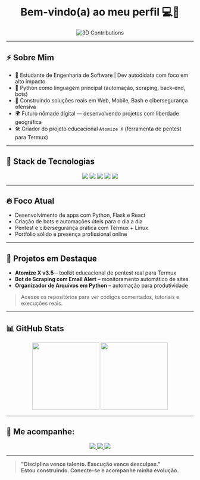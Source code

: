 <!-- README.md -->

<h1 align="center">Bem-vindo(a) ao meu perfil 💻🐍</h1>

<p align="center">
  <img src="https://raw.githubusercontent.com/wolfdnb/wolfdnb/main/profile-3d-contrib/profile-night-rainbow.svg" alt="3D Contributions" />
</p>

---

## ⚡ Sobre Mim

- 🧠 Estudante de Engenharia de Software | Dev autodidata com foco em alto impacto  
- 🐍 Python como linguagem principal (automação, scraping, back-end, bots)  
- 📱 Construindo soluções reais em Web, Mobile, Bash e cibersegurança ofensiva  
- 🌍 Futuro nômade digital — desenvolvendo projetos com liberdade geográfica  
- 🛠 Criador do projeto educacional `Atomize X` (ferramenta de pentest para Termux)

---

## 🧪 Stack de Tecnologias

<p align="center">
  <img src="https://img.shields.io/badge/Python-3.11+-3776AB?logo=python&logoColor=white&style=for-the-badge"/>
  <img src="https://img.shields.io/badge/Frameworks-Django%20%7C%20Flask-092E20?style=for-the-badge"/>
  <img src="https://img.shields.io/badge/Tools-Selenium%20%7C%20Requests%20%7C%20Git-306998?style=for-the-badge"/>
  <img src="https://img.shields.io/badge/Frontend-HTML%20%7C%20CSS%20%7C%20JavaScript-F7DF1E?logo=javascript&logoColor=black&style=for-the-badge"/>
  <img src="https://img.shields.io/badge/CyberSec-Termux%20%7C%20Metasploit%20%7C%20Hydra-111111?style=for-the-badge"/>
</p>

---

## 🔥 Foco Atual

- Desenvolvimento de apps com Python, Flask e React  
- Criação de bots e automações úteis para o dia a dia  
- Pentest e cibersegurança prática com Termux + Linux  
- Portfólio sólido e presença profissional online  

---

## 📁 Projetos em Destaque

- **Atomize X v3.5** – toolkit educacional de pentest real para Termux  
- **Bot de Scraping com Email Alert** – monitoramento automático de sites  
- **Organizador de Arquivos em Python** – automação para produtividade

> Acesse os repositórios para ver códigos comentados, tutoriais e execuções reais.

---

## 📊 GitHub Stats

<div align="center">
  <img height="180em" src="https://github-readme-stats.vercel.app/api?username=wolfdnb&show_icons=true&theme=vision-friendly-dark&hide_border=true&bg_color=1a1b27&title_color=4EC9B0&icon_color=4EC9B0&include_all_commits=true&count_private=true"/>
  <img height="180em" src="https://github-readme-streak-stats.herokuapp.com?user=wolfdnb&theme=holi-theme&hide_border=true&background=1A1B27&stroke=4EC9B0&ring=4EC9B0&fire=4EC9B0&currStreakNum=4EC9B0"/>
</div>

---

## 📡 Me acompanhe:

<p align="center">
  <a href="https://instagram.com/wolf_daniboy" target="_blank">
    <img src="https://img.shields.io/badge/-Instagram-%23E4405F?style=for-the-badge&logo=instagram&logoColor=white">
  </a>
  <a href="mailto:wolf21.dan@gmail.com">
    <img src="https://img.shields.io/badge/-Gmail-%23333?style=for-the-badge&logo=gmail&logoColor=white">
  </a>
  <a href="https://www.linkedin.com/in/daniel-nascimento-564154360" target="_blank">
    <img src="https://img.shields.io/badge/-LinkedIn-%230077B5?style=for-the-badge&logo=linkedin&logoColor=white">
  </a>
</p>

---

> **"Disciplina vence talento. Execução vence desculpas."**  
> **Estou construindo. Conecte-se e acompanhe minha evolução.**